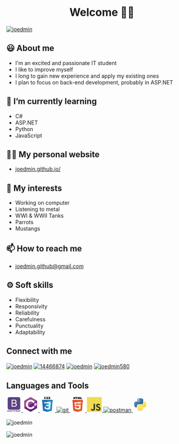 <h1 align="center">Welcome 🙋‍♂️</h1>
<p align="left"> <a href="https://github.com/ryo-ma/github-profile-trophy"><img src="https://github-profile-trophy.vercel.app/?username=joedmin" alt="joedmin" /></a> </p>

## 😃 About me

- I'm an excited and passionate IT student
- I like to improve myself
- I long to gain new experience and apply my existing ones
- I plan to focus on back-end development, probably in ASP.NET

## 🌱 I’m currently learning

- C#
- ASP.NET
- Python
- JavaScript

## 👨‍💻 My personal website

- [joedmin.github.io/](https://joedmin.github.io/)

## 🎈 My interests

- Working on computer
- Listening to metal
- WWI & WWII Tanks
- Parrots
- Mustangs

## 📫 How to reach me

- [joedmin.github@gmail.com](mailto:joedmin.github@gmail.com)

## ⚙ Soft skills

- Flexibility
- Responsivity
- Reliability
- Carefulness
- Punctuality
- Adaptability

## Connect with me

<p align="left">
<a href="https://linkedin.com/in/joedmin" target="blank"><img align="center" src="https://raw.githubusercontent.com/rahuldkjain/github-profile-readme-generator/master/src/images/icons/Social/linked-in-alt.svg" alt="joedmin" height="30" width="40" /></a>
<a href="https://stackoverflow.com/users/14466874" target="blank"><img align="center" src="https://raw.githubusercontent.com/rahuldkjain/github-profile-readme-generator/master/src/images/icons/Social/stack-overflow.svg" alt="14466874" height="30" width="40" /></a>
<a href="https://instagram.com/joedmin" target="blank"><img align="center" src="https://raw.githubusercontent.com/rahuldkjain/github-profile-readme-generator/master/src/images/icons/Social/instagram.svg" alt="joedmin" height="30" width="40" /></a>
<a href="https://www.hackerrank.com/joedmin580" target="blank"><img align="center" src="https://raw.githubusercontent.com/rahuldkjain/github-profile-readme-generator/master/src/images/icons/Social/hackerrank.svg" alt="joedmin580" height="30" width="40" /></a>
</p>
</p>

## Languages and Tools

<p align="left"> <a href="https://getbootstrap.com" target="_blank"> <img src="https://raw.githubusercontent.com/devicons/devicon/master/icons/bootstrap/bootstrap-plain-wordmark.svg" alt="bootstrap" width="40" height="40"/> </a> <a href="https://www.w3schools.com/cs/" target="_blank"> <img src="https://raw.githubusercontent.com/devicons/devicon/master/icons/csharp/csharp-original.svg" alt="csharp" width="40" height="40"/> </a> <a href="https://www.w3schools.com/css/" target="_blank"> <img src="https://raw.githubusercontent.com/devicons/devicon/master/icons/css3/css3-original-wordmark.svg" alt="css3" width="40" height="40"/> </a> <a href="https://git-scm.com/" target="_blank"> <img src="https://www.vectorlogo.zone/logos/git-scm/git-scm-icon.svg" alt="git" width="40" height="40"/> </a> <a href="https://www.w3.org/html/" target="_blank"> <img src="https://raw.githubusercontent.com/devicons/devicon/master/icons/html5/html5-original-wordmark.svg" alt="html5" width="40" height="40"/> </a> <a href="https://developer.mozilla.org/en-US/docs/Web/JavaScript" target="_blank"> <img src="https://raw.githubusercontent.com/devicons/devicon/master/icons/javascript/javascript-original.svg" alt="javascript" width="40" height="40"/> </a> <a href="https://postman.com" target="_blank"> <img src="https://www.vectorlogo.zone/logos/getpostman/getpostman-icon.svg" alt="postman" width="40" height="40"/> </a> <a href="https://www.python.org" target="_blank"> <img src="https://raw.githubusercontent.com/devicons/devicon/master/icons/python/python-original.svg" alt="python" width="40" height="40"/> </a> </p>

<p><img align="center" src="https://github-readme-stats.vercel.app/api/top-langs?username=joedmin&show_icons=true&locale=en&layout=compact" alt="joedmin" /></p>

<p><img align="center" src="https://github-readme-streak-stats.herokuapp.com/?user=joedmin&" alt="joedmin" /></p>
